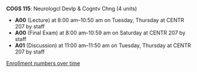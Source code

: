 **COGS 115**: Neurologcl Devlp & Cogntv Chng (4 units)

- **A00** (Lecture) at 8:00 am–10:50 am on Tuesday, Thursday at CENTR 207 by staff
- **A00** (Final Exam) at 8:00 am–10:59 am on Saturday at CENTR 207 by staff
- **A01** (Discussion) at 11:00 am–11:50 am on Tuesday, Thursday at CENTR 207 by staff

[Enrollment numbers over time](./COGS115.tsv)
